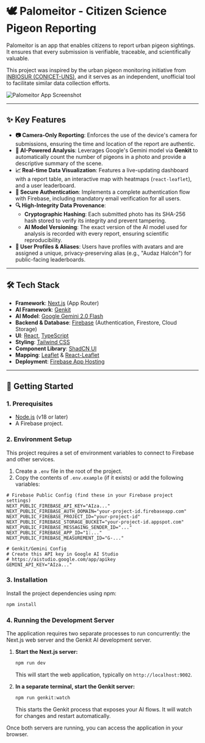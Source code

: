 # 🕊️ Palomeitor - Citizen Science Pigeon Reporting

Palomeitor is an app that enables citizens to report urban pigeon sightings. It ensures that every submission is verifiable, traceable, and scientifically valuable.

This project was inspired by the urban pigeon monitoring initiative from [INBIOSUR (CONICET-UNS)](https://inbiosur.conicet.gov.ar/proyectopalomas/), and it serves as an independent, unofficial tool to facilitate similar data collection efforts.

![Palomeitor App Screenshot](https://placehold.co/800x450.png)

---

## ✨ Key Features

- **📷 Camera-Only Reporting**: Enforces the use of the device's camera for submissions, ensuring the time and location of the report are authentic.
- **🤖 AI-Powered Analysis**: Leverages Google's Gemini model via **Genkit** to automatically count the number of pigeons in a photo and provide a descriptive summary of the scene.
- **📈 Real-time Data Visualization**: Features a live-updating dashboard with a report table, an interactive map with heatmaps (`react-leaflet`), and a user leaderboard.
- **🔐 Secure Authentication**: Implements a complete authentication flow with Firebase, including mandatory email verification for all users.
- **🔍 High-Integrity Data Provenance**:
  - **Cryptographic Hashing**: Each submitted photo has its SHA-256 hash stored to verify its integrity and prevent tampering.
  - **AI Model Versioning**: The exact version of the AI model used for analysis is recorded with every report, ensuring scientific reproducibility.
- **👤 User Profiles & Aliases**: Users have profiles with avatars and are assigned a unique, privacy-preserving alias (e.g., "Audaz Halcón") for public-facing leaderboards.

---

## 🛠️ Tech Stack

- **Framework**: [Next.js](https://nextjs.org/) (App Router)
- **AI Framework**: [Genkit](https://firebase.google.com/docs/genkit)
- **AI Model**: [Google Gemini 2.0 Flash](https://deepmind.google/technologies/gemini/)
- **Backend & Database**: [Firebase](https://firebase.google.com/) (Authentication, Firestore, Cloud Storage)
- **UI**: [React](https://react.dev/), [TypeScript](https://www.typescriptlang.org/)
- **Styling**: [Tailwind CSS](https://tailwindcss.com/)
- **Component Library**: [ShadCN UI](https://ui.shadcn.com/)
- **Mapping**: [Leaflet](https://leafletjs.com/) & [React-Leaflet](https://react-leaflet.js.org/)
- **Deployment**: [Firebase App Hosting](https://firebase.google.com/docs/app-hosting)

---

## 🚀 Getting Started

### 1. Prerequisites

- [Node.js](https://nodejs.org/en) (v18 or later)
- A Firebase project.

### 2. Environment Setup

This project requires a set of environment variables to connect to Firebase and other services.

1.  Create a `.env` file in the root of the project.
2.  Copy the contents of `.env.example` (if it exists) or add the following variables:

```env
# Firebase Public Config (find these in your Firebase project settings)
NEXT_PUBLIC_FIREBASE_API_KEY="AIza..."
NEXT_PUBLIC_FIREBASE_AUTH_DOMAIN="your-project-id.firebaseapp.com"
NEXT_PUBLIC_FIREBASE_PROJECT_ID="your-project-id"
NEXT_PUBLIC_FIREBASE_STORAGE_BUCKET="your-project-id.appspot.com"
NEXT_PUBLIC_FIREBASE_MESSAGING_SENDER_ID="..."
NEXT_PUBLIC_FIREBASE_APP_ID="1:..."
NEXT_PUBLIC_FIREBASE_MEASUREMENT_ID="G-..."

# Genkit/Gemini Config
# Create this API key in Google AI Studio
# https://aistudio.google.com/app/apikey
GEMINI_API_KEY="AIza..."
```

### 3. Installation

Install the project dependencies using npm:

```bash
npm install
```

### 4. Running the Development Server

The application requires two separate processes to run concurrently: the Next.js web server and the Genkit AI development server.

1.  **Start the Next.js server:**
    ```bash
    npm run dev
    ```
    This will start the web application, typically on `http://localhost:9002`.

2.  **In a separate terminal, start the Genkit server:**
    ```bash
    npm run genkit:watch
    ```
    This starts the Genkit process that exposes your AI flows. It will watch for changes and restart automatically.

Once both servers are running, you can access the application in your browser.
